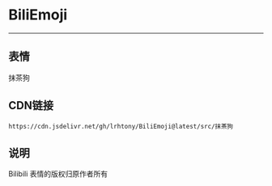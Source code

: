
# BiliEmoji
---
## 表情
抹茶狗
## CDN链接
```
https://cdn.jsdelivr.net/gh/lrhtony/BiliEmoji@latest/src/抹茶狗
```
## 说明
Bilibili 表情的版权归原作者所有
